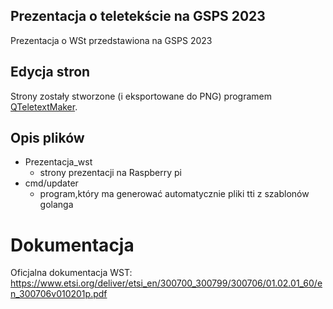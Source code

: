 ## Prezentacja o teletekście na GSPS 2023

Prezentacja o WSt przedstawiona na GSPS 2023

## Edycja stron

Strony zostały stworzone (i eksportowane do PNG) programem [QTeletextMaker](https://github.dev/gkthemac/QTeletextMaker).

## Opis plików

- Prezentacja_wst
  - strony prezentacji na Raspberry pi
- cmd/updater
  - program,który ma generować automatycznie pliki tti z szablonów golanga

# Dokumentacja

Oficjalna dokumentacja WST: https://www.etsi.org/deliver/etsi_en/300700_300799/300706/01.02.01_60/en_300706v010201p.pdf
